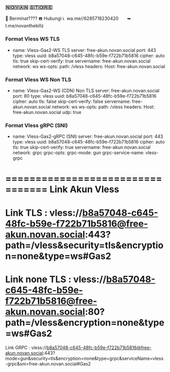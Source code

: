  

 ### 🇳‌🇴‌🇻‌🇦‌🇳‌ 🇸‌🇹‌🇴‌🇷‌🇪‌
🛒 Berminat????
☎️ Hubungi
📞  wa.me//6285718230420       
➥  t.me/novanthekillz
### Format Vless WS TLS

- name: Vless-Gas2-WS TLS
  server: free-akun.novan.social
  port: 443
  type: vless
  uuid: b8a57048-c645-48fc-b59e-f722b71b5816
  cipher: auto
  tls: true
  skip-cert-verify: true
  servername: free-akun.novan.social
  network: ws
  ws-opts:
    path: /vless
    headers:
      Host: free-akun.novan.social

### Format Vless WS Non TLS

- name: Vless-Gas2-WS (CDN) Non TLS
  server: free-akun.novan.social
  port: 80
  type: vless
  uuid: b8a57048-c645-48fc-b59e-f722b71b5816
  cipher: auto
  tls: false
  skip-cert-verify: false
  servername: free-akun.novan.social
  network: ws
  ws-opts:
    path: /vless
    headers:
      Host: free-akun.novan.social
  udp: true

### Format Vless gRPC (SNI)

- name: Vless-Gas2-gRPC (SNI)
  server: free-akun.novan.social
  port: 443
  type: vless
  uuid: b8a57048-c645-48fc-b59e-f722b71b5816
  cipher: auto
  tls: true
  skip-cert-verify: true
  servername: free-akun.novan.social
  network: grpc
  grpc-opts:
  grpc-mode: gun
    grpc-service-name: vless-grpc

=================================
Link Akun Vless 
==================================
Link TLS      : 
vless://b8a57048-c645-48fc-b59e-f722b71b5816@free-akun.novan.social:443?path=/vless&security=tls&encryption=none&type=ws#Gas2
==================================
Link none TLS : 
vless://b8a57048-c645-48fc-b59e-f722b71b5816@free-akun.novan.social:80?path=/vless&encryption=none&type=ws#Gas2
==================================
Link GRPC     : 
vless://b8a57048-c645-48fc-b59e-f722b71b5816@free-akun.novan.social:443?mode=gun&security=tls&encryption=none&type=grpc&serviceName=vless-grpc&sni=free-akun.novan.social#Gas2


